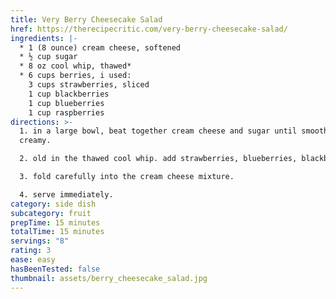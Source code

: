 ```yaml
---
title: Very Berry Cheesecake Salad
href: https://therecipecritic.com/very-berry-cheesecake-salad/
ingredients: |-
  * 1 (8 ounce) cream cheese, softened 
  * ½ cup sugar
  * 8 oz cool whip, thawed*
  * 6 cups berries, i used:
    3 cups strawberries, sliced
    1 cup blackberries
    1 cup blueberries
    1 cup raspberries
directions: >-
  1. in a large bowl, beat together cream cheese and sugar until smooth and
  creamy. 

  2. old in the thawed cool whip. add strawberries, blueberries, blackberries, blueberries, and raspberries. 

  3. fold carefully into the cream cheese mixture. 

  4. serve immediately.
category: side dish
subcategory: fruit
prepTime: 15 minutes
totalTime: 15 minutes
servings: "8"
rating: 3
ease: easy
hasBeenTested: false
thumbnail: assets/berry_cheesecake_salad.jpg
---
```

